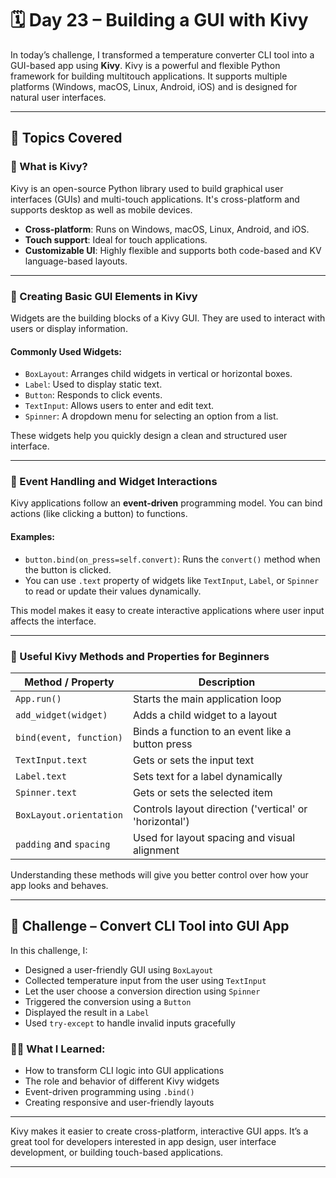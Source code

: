 # 🗓️ Day 23 – Building a GUI with Kivy

In today’s challenge, I transformed a temperature converter CLI tool into a GUI-based app using **Kivy**. Kivy is a powerful and flexible Python framework for building multitouch applications. It supports multiple platforms (Windows, macOS, Linux, Android, iOS) and is designed for natural user interfaces.

---

## 🔹 Topics Covered

### 🔸 What is Kivy?

Kivy is an open-source Python library used to build graphical user interfaces (GUIs) and multi-touch applications. It's cross-platform and supports desktop as well as mobile devices.

* **Cross-platform**: Runs on Windows, macOS, Linux, Android, and iOS.
* **Touch support**: Ideal for touch applications.
* **Customizable UI**: Highly flexible and supports both code-based and KV language-based layouts.

---

### 🔸 Creating Basic GUI Elements in Kivy

Widgets are the building blocks of a Kivy GUI. They are used to interact with users or display information.

#### Commonly Used Widgets:

* `BoxLayout`: Arranges child widgets in vertical or horizontal boxes.
* `Label`: Used to display static text.
* `Button`: Responds to click events.
* `TextInput`: Allows users to enter and edit text.
* `Spinner`: A dropdown menu for selecting an option from a list.

These widgets help you quickly design a clean and structured user interface.

---

### 🔸 Event Handling and Widget Interactions

Kivy applications follow an **event-driven** programming model. You can bind actions (like clicking a button) to functions.

#### Examples:

* `button.bind(on_press=self.convert)`: Runs the `convert()` method when the button is clicked.
* You can use `.text` property of widgets like `TextInput`, `Label`, or `Spinner` to read or update their values dynamically.

This model makes it easy to create interactive applications where user input affects the interface.

---

### 🔸 Useful Kivy Methods and Properties for Beginners

| Method / Property       | Description                                            |
| ----------------------- | ------------------------------------------------------ |
| `App.run()`             | Starts the main application loop                       |
| `add_widget(widget)`    | Adds a child widget to a layout                        |
| `bind(event, function)` | Binds a function to an event like a button press       |
| `TextInput.text`        | Gets or sets the input text                            |
| `Label.text`            | Sets text for a label dynamically                      |
| `Spinner.text`          | Gets or sets the selected item                         |
| `BoxLayout.orientation` | Controls layout direction ('vertical' or 'horizontal') |
| `padding` and `spacing` | Used for layout spacing and visual alignment           |

Understanding these methods will give you better control over how your app looks and behaves.

---

## 🎯 Challenge – Convert CLI Tool into GUI App

In this challenge, I:

* Designed a user-friendly GUI using `BoxLayout`
* Collected temperature input from the user using `TextInput`
* Let the user choose a conversion direction using `Spinner`
* Triggered the conversion using a `Button`
* Displayed the result in a `Label`
* Used `try-except` to handle invalid inputs gracefully

### 👨‍🎓 What I Learned:

* How to transform CLI logic into GUI applications
* The role and behavior of different Kivy widgets
* Event-driven programming using `.bind()`
* Creating responsive and user-friendly layouts

---

Kivy makes it easier to create cross-platform, interactive GUI apps. It’s a great tool for developers interested in app design, user interface development, or building touch-based applications.

---
